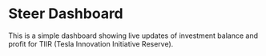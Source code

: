 # Steer Dashboard

This is a simple dashboard showing live updates of investment balance and profit for TIIR (Tesla Innovation Initiative Reserve).
